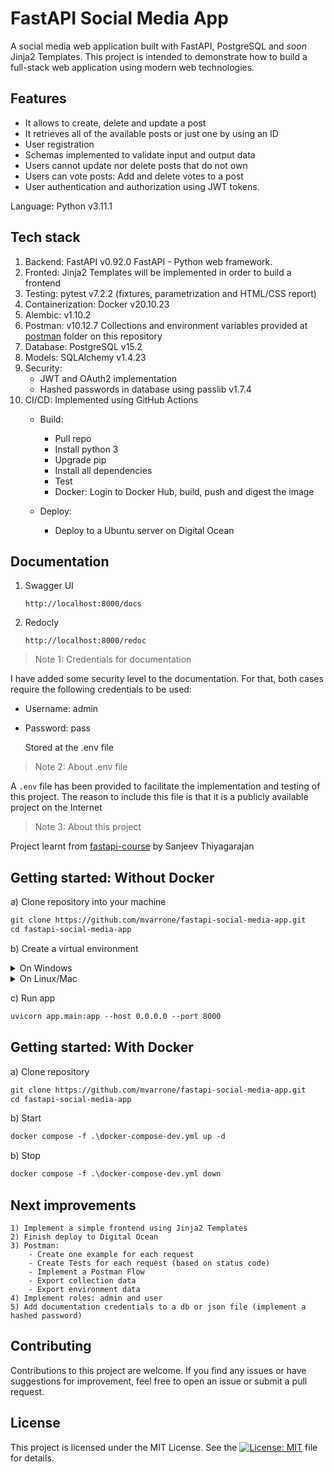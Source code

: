 # FastAPI Social Media App

A social media web application built with FastAPI, PostgreSQL and *soon* Jinja2 Templates. This project is intended to demonstrate how to build a full-stack web application using modern web technologies.

## Features

- It allows to create, delete and update a post
- It retrieves all of the available posts or just one by using an ID
- User registration
- Schemas implemented to validate input and output data
- Users cannot update nor delete posts that do not own
- Users can vote posts: Add and delete votes to a post
- User authentication and authorization using JWT tokens.

Language: Python v3.11.1

## Tech stack

1. Backend: FastAPI v0.92.0 FastAPI - Python web framework.
2. Fronted: Jinja2 Templates will be implemented in order to build a frontend
3. Testing: pytest v7.2.2 (fixtures, parametrization and HTML/CSS report)
4. Containerization: Docker v20.10.23
5. Alembic: v1.10.2
6. Postman: v10.12.7 Collections and environment variables provided at [postman](https://github.com/mvarrone/fastapi-social-media-app/tree/main/postman) folder on this repository
7. Database: PostgreSQL v15.2
8. Models: SQLAlchemy v1.4.23
9. Security:
    - JWT and OAuth2 implementation
    - Hashed passwords in database using passlib v1.7.4
10. CI/CD: Implemented using GitHub Actions
    - Build: 
        - Pull repo
        - Install python 3
        - Upgrade pip
        - Install all dependencies
        - Test
        - Docker: Login to Docker Hub, build, push and digest the image

    - Deploy:
        - Deploy to a Ubuntu server on Digital Ocean

## Documentation
1. Swagger UI

    ```linux
    http://localhost:8000/docs
    ```
2. Redocly

    ```linux
    http://localhost:8000/redoc
    ```

> Note 1: Credentials for documentation

I have added some security level to the documentation. For that, both cases require the following credentials to be used:
- Username: admin
- Password: pass

    Stored at the .env file

> Note 2: About .env file

A ```.env``` file has been provided to facilitate the implementation and testing of this project. The reason to include this file is that it is a publicly available project on the Internet

> Note 3: About this project

Project learnt from [fastapi-course](https://github.com/Sanjeev-Thiyagarajan/fastapi-course) by Sanjeev Thiyagarajan

## Getting started: Without Docker

a) Clone repository into your machine

```md
git clone https://github.com/mvarrone/fastapi-social-media-app.git
cd fastapi-social-media-app
```

b) Create a virtual environment

<details>
<summary>On Windows</summary>
1.Creating a virtual environment

```md
python -m venv venv
```

2.Activating it

a) Using CMD

```md
.\venv\Scripts\activate.bat
```

b) Using PowerShell

```md
.\venv\Scripts\Activate.ps1
```

3.Installing dependencies

```md
pip install -r requirements.txt
```

4.(OPTIONAL) Deactivating the virtual environment

```md
deactivate
```
</details>

<details>
<summary>On Linux/Mac</summary>
1. Creating a virtual environment

```md
python3 -m venv venv
```

2.Activating it

```md
source venv/bin/activate
```

3.Installing dependencies

```md
pip install -r requirements.txt
```

4.(OPTIONAL) Deactivating the virtual environment

```md
deactivate
```
</details>

c) Run app

```md
uvicorn app.main:app --host 0.0.0.0 --port 8000 
```

## Getting started: With Docker
a) Clone repository

```md
git clone https://github.com/mvarrone/fastapi-social-media-app.git
cd fastapi-social-media-app
```

b) Start
```md
docker compose -f .\docker-compose-dev.yml up -d
```

b) Stop
```md
docker compose -f .\docker-compose-dev.yml down
```

## Next improvements

    1) Implement a simple frontend using Jinja2 Templates
    2) Finish deploy to Digital Ocean
    3) Postman:
        - Create one example for each request
        - Create Tests for each request (based on status code)
        - Implement a Postman Flow
        - Export collection data
        - Export environment data
    4) Implement roles: admin and user
    5) Add documentation credentials to a db or json file (implement a hashed password)

## Contributing
Contributions to this project are welcome. If you find any issues or have suggestions for improvement, feel free to open an issue or submit a pull request.

## License
This project is licensed under the MIT License. See the [![License: MIT](https://img.shields.io/badge/License-MIT-yellow.svg)](https://opensource.org/licenses/MIT)
 file for details.